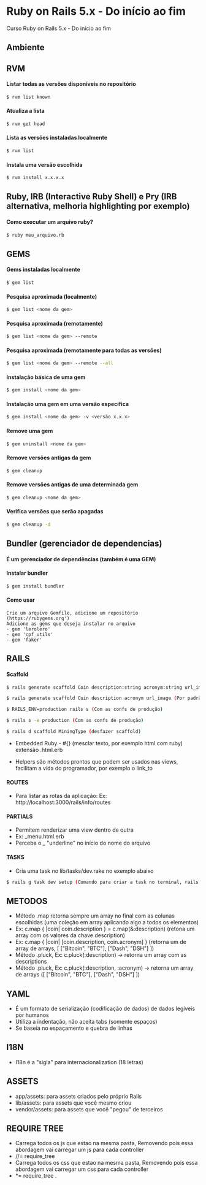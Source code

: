 # Ruby on Rails 5.x - Do início ao fim

Curso Ruby on Rails 5.x - Do início ao fim

## Ambiente


## RVM

#### Listar todas as versões disponíveis no repositório

```sh
$ rvm list known
```

#### Atualiza a lista

```sh
$ rvm get head
```

#### Lista as versões instaladas localmente

```sh
$ rvm list
```

#### Instala uma versão escolhida

```sh
$ rvm install x.x.x.x
```

## Ruby, IRB (Interactive Ruby Shell) e Pry (IRB alternativa, melhoria highlighting por exemplo)

#### Como executar um arquivo ruby?

```sh
$ ruby meu_arquivo.rb
```

## GEMS

#### Gems instaladas localmente

```sh
$ gem list
```

#### Pesquisa aproximada (localmente)

```sh
$ gem list <nome da gem>
```

#### Pesquisa aproximada (remotamente)

```sh
$ gem list <nome da gem> --remote
```

#### Pesquisa aproximada (remotamente para todas as versões)

```sh
$ gem list <nome da gem> --remote --all
```

#### Instalação básica de uma gem

```sh
$ gem install <nome da gem>
```

#### Instalação uma gem em uma versão específica

```sh
$ gem install <nome da gem> -v <versão x.x.x>
```

#### Remove uma gem

```sh
$ gem uninstall <nome da gem>
```

#### Remove versões antigas da gem

```sh
$ gem cleanup
```

#### Remove versões antigas de uma determinada gem

```sh
$ gem cleanup <nome da gem>
```

#### Verifica versões que serão apagadas

```sh
$ gem cleanup -d
```

## Bundler (gerenciador de dependencias)

#### É um gerenciador de dependências (também é uma GEM)

#### Instalar bundler

```sh
$ gem install bundler
```

#### Como usar
```
Crie um arquivo Gemfile, adicione um repositório (https://rubygems.org')
Adicione as gems que deseja instalar no arquivo
- gem 'lerolero'
- gem 'cpf_utils'
- gem 'faker'
```

## RAILS

#### Scaffold

```sh
$ rails generate scaffold Coin description:string acronym:string url_image:string
```

```sh
$ rails generate scaffold Coin description acronym url_image (Por padrão o tipo string)
```

```sh
$ RAILS_ENV=production rails s (Com as confs de produção)
```

```sh
$ rails s -e production (Com as confs de produção)
```

```sh
$ rails d scaffold MiningType (desfazer scaffold)
```

* Embedded Ruby - #{} (mesclar texto, por exemplo html com ruby) extensão .html.erb

* Helpers são métodos prontos que podem ser usados nas views, facilitam a vida do programador, por exemplo o link_to

#### ROUTES

* Para listar as rotas da aplicação: Ex: http://localhost:3000/rails/info/routes

#### PARTIALS

* Permitem renderizar uma view dentro de outra
* Ex: _menu.html.erb
* Perceba o _ "underline" no início do nome do arquivo

#### TASKS

* Cria uma task no lib/tasks/dev.rake no exemplo abaixo
```sh
$ rails g task dev setup (Comando para criar a task no terminal, rails dev:setup)
```

## METODOS

* Método .map retorna sempre um array no final com as colunas escolhidas (uma coleção em array aplicando algo a todos os elementos)
* Ex: c.map { |coin| coin.description } = c.map(&:description) (retona um array com os valores da chave description)
* Ex: c.map { |coin| [coin.description, coin.acronym] }  (retorna um de array de arrays, [ ["Bitcoin", "BTC"], ["Dash", "DSH"] ])
* Método .pluck, Ex: c.pluck(:description) -> retorna um array com as descriptions
* Método .pluck, Ex: c.pluck(:description, :acronym) -> retorna um array de arrays ([ ["Bitcoin", "BTC"], ["Dash", "DSH"] ])

## YAML
 
* É um formato de serialização (codificação de dados) de dados legíveis por humanos
* Utiliza a indentação, não aceita tabs (somente espaços)
* Se baseia no espaçamento e quebra de linhas

## I18N

* I18n é a "sigla" para internacionalization (18 letras)

## ASSETS

* app/assets: para assets criados pelo próprio Rails
* lib/assets: para assets que você mesmo criou
* vendor/assets: para assets que você "pegou" de terceiros

## REQUIRE TREE

* Carrega todos os js que estao na mesma pasta, Removendo pois essa abordagem vai carregar um js para cada controller 
* //= require_tree 
* Carrega todos os css que estao na mesma pasta, Removendo pois essa abordagem vai carregar um css para cada controller 
* *= require_tree .
